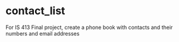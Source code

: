 # contact_list
For IS 413 Final project, create a phone book with contacts and their numbers and email addresses
